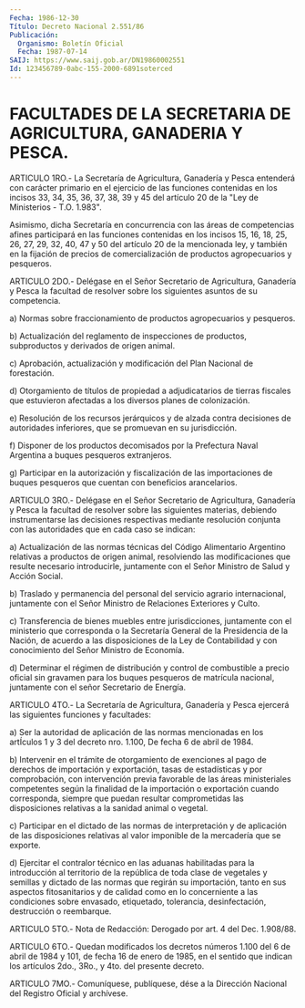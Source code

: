 ```yaml
---
Fecha: 1986-12-30
Título: Decreto Nacional 2.551/86
Publicación:
  Organismo: Boletín Oficial
  Fecha: 1987-07-14
SAIJ: https://www.saij.gob.ar/DN19860002551
Id: 123456789-0abc-155-2000-6891soterced
---
```

# FACULTADES DE LA SECRETARIA DE AGRICULTURA, GANADERIA Y PESCA.

<a id="1"></a>
ARTICULO 1RO.- La Secretaría de Agricultura, Ganadería y Pesca entenderá con carácter primario en el ejercicio de las funciones contenidas en los incisos 33, 34, 35, 36, 37, 38, 39 y 45 del artículo 20 de la "Ley de Ministerios - T.O. 1.983".

Asimismo, dicha Secretaría en concurrencia con las áreas de competencias afines participará en las funciones contenidas en los incisos 15, 16, 18, 25, 26, 27, 29, 32, 40, 47 y 50 del artículo 20 de la mencionada ley, y también en la fijación de precios de comercialización de productos agropecuarios y pesqueros.

<a id="2"></a>
ARTICULO 2DO.- Delégase en el Señor Secretario de Agricultura, Ganadería y Pesca la facultad de resolver sobre los siguientes asuntos de su competencia.

a) Normas sobre fraccionamiento de productos agropecuarios y pesqueros.

b) Actualización del reglamento de inspecciones de productos, subproductos y derivados de origen animal.

c) Aprobación, actualización y modificación del Plan Nacional de forestación.

d) Otorgamiento de títulos de propiedad a adjudicatarios de tierras fiscales que estuvieron afectadas a los diversos planes de colonización.

e) Resolución de los recursos jerárquicos y de alzada contra decisiones de autoridades inferiores, que se promuevan en su jurisdicción.

f) Disponer de los productos decomisados por la Prefectura Naval Argentina a buques pesqueros extranjeros.

g) Participar en la autorización y fiscalización de las importaciones de buques pesqueros que cuentan con beneficios arancelarios.

<a id="3"></a>
ARTICULO 3RO.- Delégase en el Señor Secretario de Agricultura, Ganadería y Pesca la facultad de resolver sobre las siguientes materias, debiendo instrumentarse las decisiones respectivas mediante resolución conjunta con las autoridades que en cada caso se indican:

a) Actualización de las normas técnicas del Código Alimentario Argentino relativas a productos de origen animal, resolviendo las modificaciones que resulte necesario introducirle, juntamente con el Señor Ministro de Salud y Acción Social.

b) Traslado y permanencia del personal del servicio agrario internacional, juntamente con el Señor Ministro de Relaciones Exteriores y Culto.

c) Transferencia de bienes muebles entre jurisdicciones, juntamente con el ministerio que corresponda o la Secretaría General de la Presidencia de la Nación, de acuerdo a las disposiciones de la Ley de Contabilidad y con conocimiento del Señor Ministro de Economía.

d) Determinar el régimen de distribución y control de combustible a precio oficial sin gravamen para los buques pesqueros de matrícula nacional, juntamente con el señor Secretario de Energía.

<a id="4"></a>
ARTICULO 4TO.- La Secretaría de Agricultura, Ganadería y Pesca ejercerá las siguientes funciones y facultades:

a) Ser la autoridad de aplicación de las normas mencionadas en los artÍculos 1 y 3 del decreto nro. 1.100, De fecha 6 de abril de 1984.

b) Intervenir en el trámite de otorgamiento de exenciones al pago de derechos de importación y exportación, tasas de estadísticas y por comprobación, con intervención previa favorable de las áreas ministeriales competentes según la finalidad de la importación o exportación cuando corresponda, siempre que puedan resultar comprometidas las disposiciones relativas a la sanidad animal o vegetal.

c) Participar en el dictado de las normas de interpretación y de aplicación de las disposiciones relativas al valor imponible de la mercadería que se exporte.

d) Ejercitar el contralor técnico en las aduanas habilitadas para la introducción al territorio de la república de toda clase de vegetales y semillas y dictado de las normas que regirán su importación, tanto en sus aspectos fitosanitarios y de calidad como en lo concerniente a las condiciones sobre envasado, etiquetado, tolerancia, desinfectación, destrucción o reembarque.

<a id="5"></a>
ARTICULO 5TO.- Nota de Redacción: Derogado por art. 4 del Dec. 1.908/88.

<a id="6"></a>
ARTICULO 6TO.- Quedan modificados los decretos números 1.100 del 6 de abril de 1984 y 101, de fecha 16 de enero de 1985, en el sentido que indican los artículos 2do., 3Ro., y 4to. del presente decreto.

<a id="7"></a>
ARTICULO 7MO.- Comuníquese, publíquese, dése a la Dirección Nacional del Registro Oficial y archívese.
